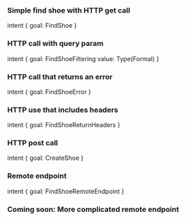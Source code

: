 ### Simple find shoe with HTTP get call
intent {
  goal: FindShoe
}

### HTTP call with query param
intent {
  goal: FindShoeFiltering
  value: Type(Formal)
}

### HTTP call that returns an error
intent {
  goal: FindShoeError
}

### HTTP use that includes headers
intent {
  goal: FindShoeReturnHeaders
}

### HTTP post call
intent {
  goal: CreateShoe
}

### Remote endpoint
intent {
  goal: FindShoeRemoteEndpoint
}

### Coming soon: More complicated remote endpoint